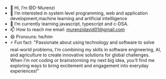 - 👋 Hi, I’m @D-Murenzi
- 👀 I’m interested in system level programming, web and application development,machine learning and artificial intellligence
- 🌱 I’m currently learning javascript, typescript and c-DSA.
- 📫 How to reach me email: murenzidavid01@gmail.com
- 😄 Pronouns: he/him
- ⚡ Fun fact: "Passionate about using technology and software to solve real-world problems, I’m combining my skills in software engineering, AI, and agriculture to create innovative solutions for global challenges. When I’m not coding or brainstorming my next big idea, you’ll find me exploring ways to bring excitement and engagement into everyday experiences!"

<!---
D-Murenzi/D-Murenzi is a ✨ special ✨ repository because its `README.md` (this file) appears on your GitHub profile.
You can click the Preview link to take a look at your changes.
--->
